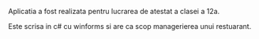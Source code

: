 
Aplicatia a fost realizata pentru lucrarea de atestat a clasei a 12a. 

Este scrisa in c# cu winforms si are ca scop managerierea unui restuarant.